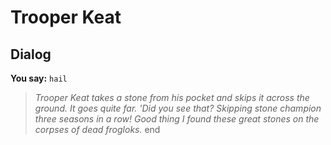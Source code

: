 # Trooper Keat
## Dialog

**You say:** `hail`



>*Trooper Keat takes a stone from his pocket and skips it across the ground.  It goes quite far.  'Did you see that?  Skipping stone champion three seasons in a row!  Good thing I found these great stones on the corpses of dead frogloks.*
end